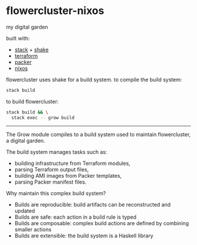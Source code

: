 # flowercluster-nixos

my digital garden

built with:
* [stack](https://docs.haskellstack.org/en/stable/README/) + [shake](https://shakebuild.com/)
* [terraform](https://www.terraform.io/)
* [packer](https://www.packer.io)
* [nixos](https://nixos.org/nixos)

flowercluster uses shake for a build system. to compile the build system:

```sh
stack build
```
to build flowercluster:
``` sh
stack build && \
  stack exec -- grow build
```
---

The Grow module compiles to a build system used to maintain flowercluster, a
digital garden.

The build system manages tasks such as:

  * building infrastructure from Terraform modules,
  * parsing Terraform output files,
  * building AMI images from Packer templates,
  * parsing Packer manifest files.

Why maintain this complex build system?

  * Builds are reproducible: build artifacts can be reconstructed and updated
  * Builds are safe: each action in a build rule is typed
  * Builds are composable: complex build actions are defined by combining
    smaller actions
  * Builds are extensible: the build system is a Haskell library
